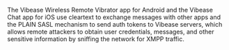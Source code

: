 The Vibease Wireless Remote Vibrator app for Android and the Vibease Chat app for iOS use cleartext to exchange messages with other apps and the PLAIN SASL mechanism to send auth tokens to Vibease servers, which allows remote attackers to obtain user credentials, messages, and other sensitive information by sniffing the network for XMPP traffic.